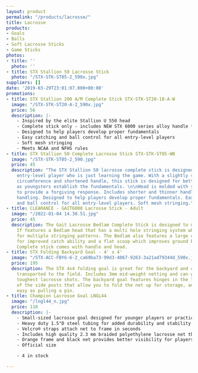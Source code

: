 ```yaml
---
layout: product
permalink: "/products/lacrosse/"
title: Lacrosse
products:
- Goals
- Balls
- Soft Lacrosse Sticks
- Game Sticks
photos:
- title: ''
  photo: ''
- title: STX Stallion 50 Lacrosse Stick
  photo: "/STX-STK-ST05-2_590x.jpg"
suppliers: []
date: '2019-03-29T23:01:07.000+00:00'
promotions:
- title: STX Stallion 200 A/M Complete Stick STX-STK-ST20-18-A-W
  image: "/STX-STK-ST20-A-2_590x.jpg"
  price: 56
  description: |-
    - Inspired by the elite Stallion U 550 head
    - Complete stick only - includes NEW STX 6000 series alloy handle featuring tonal "Memory Marker" graphics
    - Designed to help players develop proper fundamentals
    - Easy catching and ball control for all entry-level players
    - Soft mesh stringing
    - Meets NCAA and NFHS rules
- title: STX Stallion 50 Complete Lacrosse Stick STX-STK-ST05-WB
  image: "/STX-STK-ST05-2_590.jpg"
  price: 45
  description: "The STX Stallion 50 lacrosse complete stick is designed for the younger,
    entry-level player who is just learning the game. With a slightly smaller 7/8\"
    circumference and shortened handle, this stick is designed for better mobility
    as youngsters establish the fundamentals. \n\nHead is molded with softer material
    to provide a forgiving response. Includes shorter and thinner handles for easier
    handling. Designed to help players develop proper fundamentals. Easy catching
    and ball control for all entry-level players. Soft mesh stringing."
- title: CLEARANCE - GAIT6000 Lacrosse Stick - Adult
  image: "/2022-01-04 14.30.51.jpg"
  price: 45
  description: The Gait Lacrosse Bedlam Complete Stick is designed to meet NFHS specifications.
    If features a Bedlam head that has a multi hole stringing system which allows
    for multiple stringing patterns. The Bedlam also features a large catching area
    for improved catch ability and a flat scoop which improves ground ball pick up.
    Complete stick comes with handle and head.
- title: STX Folding Backyard Goal - 4' x 4'
  image: "/STX-ACC-FBYG-6-2_ca69ba73-99d3-4067-9263-3a21ad79344d_590x.jpg"
  price: 195
  description: The STX 4x4 folding goal is great for the backyard and can easily be
    transported to the field. Includes 3mm mid-weight netting and can withstand the
    toughest lacrosse shots. The backyard goal features hinges in the lower corners
    of the side posts that allow you to fold the net up for storage, and it is as
    easy as pulling a pin.
- title: Champion Lacrosse Goal LNGL44
  image: "/lngl44_n.jpg"
  price: 110
  description: |-
    - Small-sized lacrosse goal designed for younger players or practice sessions
    - Heavy duty 1.5"D steel tubing for added durability and stability
    - Velcro® straps attach net to frame in seconds
    - Includes high quality 2.3 mm braided polyethylene lacrosse net that can withstand regular use
    - Orange frame and black net provides better visibility for players and spectators
    - Official size

    - 4 in stock

---
```

